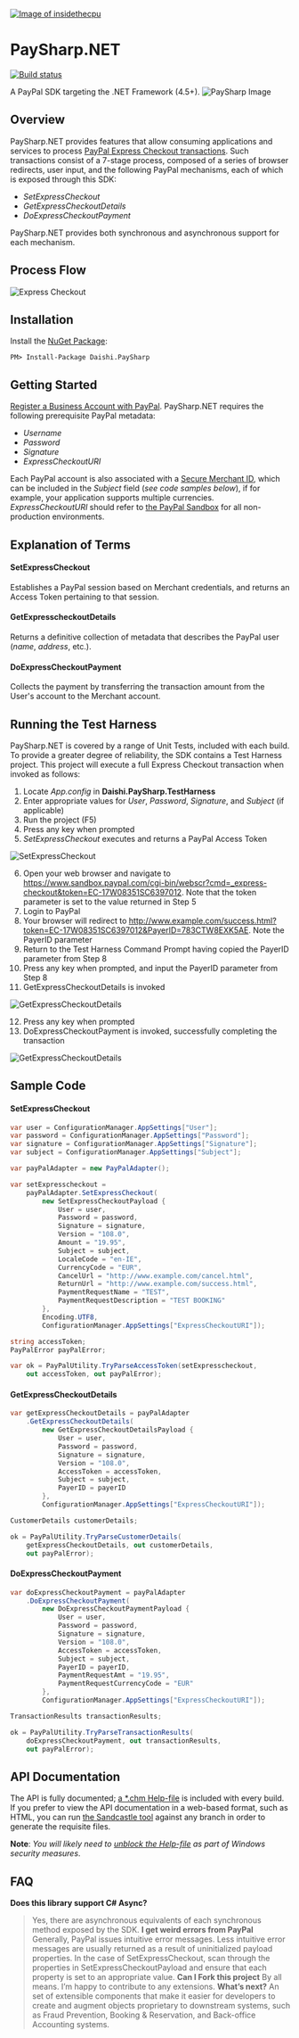 <a href="http://insidethecpu.com">![Image of insidethecpu](https://dl.dropboxusercontent.com/u/26042707/Daishi%20Systems%20Icon%20with%20Text%20%28really%20tiny%20with%20photo%29.png)</a>
# PaySharp.NET
[![Build status](https://ci.appveyor.com/api/projects/status/fflciv7os94nxl9u?svg=true)](https://ci.appveyor.com/project/daishisystems/daishi-paysharp)

A PayPal SDK targeting the .NET Framework (4.5+).
![PaySharp Image](https://dl.dropboxusercontent.com/u/26042707/PaySharp%20Logo.jpg)
## Overview
PaySharp.NET provides features that allow consuming applications and services to process [PayPal Express Checkout transactions](https://developer.paypal.com/docs/classic/express-checkout/ht_ec-singleItemPayment-curl-etc/). Such transactions consist of a 7-stage process, composed of a series of browser redirects, user input, and the following PayPal mechanisms, each of which is exposed through this SDK:
* *SetExpressCheckout*
* *GetExpressCheckoutDetails*
* *DoExpressCheckoutPayment*

PaySharp.NET provides both synchronous and asynchronous support for each mechanism.
## Process Flow
![Express Checkout](https://dl.dropboxusercontent.com/u/26042707/PaySharp.gif)
## Installation
Install the [NuGet Package](https://www.nuget.org/packages/Daishi.PaySharp/):
```
PM> Install-Package Daishi.PaySharp
```
## Getting Started
[Register a Business Account with PayPal](https://developer.paypal.com/webapps/developer/applications/accounts). PaySharp.NET requires the following prerequisite PayPal metadata:
* *Username*
* *Password*
* *Signature*
* *ExpressCheckoutURI*

Each PayPal account is also associated with a [Secure Merchant ID](https://www.paypal-community.com/t5/About-Business/Where-can-I-find-my-quot-Secure-Merchant-ID-quot/td-p/810000), which can be included in the *Subject* field (*see code samples below*), if for example, your application supports multiple currencies. *ExpressCheckoutURI* should refer to [the PayPal Sandbox](https://developer.paypal.com/developer/accounts/) for all non-production environments.
## Explanation of Terms
#### SetExpressCheckout
Establishes a PayPal session based on Merchant credentials, and returns an Access Token pertaining to that session.
#### GetExpresscheckoutDetails
Returns a definitive collection of metadata that describes the PayPal user (*name*, *address*, etc.).
#### DoExpressCheckoutPayment
Collects the payment by transferring the transaction amount from the User's account to the Merchant account.
## Running the Test Harness
PaySharp.NET is covered by a range of Unit Tests, included with each build. To provide a greater degree of reliability, the SDK contains a Test Harness project. This project will execute a full Express Checkout transaction when invoked as follows:

1. Locate *App.config* in **Daishi.PaySharp.TestHarness**
2. Enter appropriate values for *User*, *Password*, *Signature*, and *Subject* (if applicable)
3. Run the project (F5)
4. Press any key when prompted
5. *SetExpressCheckout* executes and returns a PayPal Access Token

![SetExpressCheckout](https://dl.dropboxusercontent.com/u/26042707/PaySharp%20Test%20Harness%20Step%201.PNG)

6. Open your web browser and navigate to https://www.sandbox.paypal.com/cgi-bin/webscr?cmd=_express-checkout&token=EC-17W08351SC6397012. Note that the token parameter is set to the value returned in Step 5
7. Login to PayPal
8. Your browser will redirect to http://www.example.com/success.html?token=EC-17W08351SC6397012&PayerID=783CTW8EXK5AE. Note the PayerID parameter
9. Return to the Test Harness Command Prompt having copied the PayerID parameter from Step 8
10. Press any key when prompted, and input the PayerID parameter from Step 8
11. GetExpressCheckoutDetails is invoked

![GetExpressCheckoutDetails](https://dl.dropboxusercontent.com/u/26042707/PaySharp%20Test%20Harness%20Step%202.PNG)

12. Press any key when prompted
13. DoExpressCheckoutPayment is invoked, successfully completing the transaction

![GetExpressCheckoutDetails](https://dl.dropboxusercontent.com/u/26042707/PaySharp%20Test%20Harness%20Step%203.PNG)
## Sample Code
#### SetExpressCheckout
```cs
var user = ConfigurationManager.AppSettings["User"];
var password = ConfigurationManager.AppSettings["Password"];
var signature = ConfigurationManager.AppSettings["Signature"];
var subject = ConfigurationManager.AppSettings["Subject"];

var payPalAdapter = new PayPalAdapter();

var setExpresscheckout =
    payPalAdapter.SetExpressCheckout(
        new SetExpressCheckoutPayload {
            User = user,
            Password = password,
            Signature = signature,
            Version = "108.0",
            Amount = "19.95",
            Subject = subject,
            LocaleCode = "en-IE",
            CurrencyCode = "EUR",
            CancelUrl = "http://www.example.com/cancel.html",
            ReturnUrl = "http://www.example.com/success.html",
            PaymentRequestName = "TEST",
            PaymentRequestDescription = "TEST BOOKING"
        },
        Encoding.UTF8,
        ConfigurationManager.AppSettings["ExpressCheckoutURI"]);

string accessToken;
PayPalError payPalError;

var ok = PayPalUtility.TryParseAccessToken(setExpresscheckout,
    out accessToken, out payPalError);
```
#### GetExpressCheckoutDetails
```cs
var getExpressCheckoutDetails = payPalAdapter
    .GetExpressCheckoutDetails(
        new GetExpressCheckoutDetailsPayload {
            User = user,
            Password = password,
            Signature = signature,
            Version = "108.0",
            AccessToken = accessToken,
            Subject = subject,
            PayerID = payerID
        },
        ConfigurationManager.AppSettings["ExpressCheckoutURI"]);

CustomerDetails customerDetails;

ok = PayPalUtility.TryParseCustomerDetails(
    getExpressCheckoutDetails, out customerDetails,
    out payPalError);
```
#### DoExpressCheckoutPayment
```cs
var doExpressCheckoutPayment = payPalAdapter
    .DoExpressCheckoutPayment(
        new DoExpressCheckoutPaymentPayload {
            User = user,
            Password = password,
            Signature = signature,
            Version = "108.0",
            AccessToken = accessToken,
            Subject = subject,
            PayerID = payerID,
            PaymentRequestAmt = "19.95",
            PaymentRequestCurrencyCode = "EUR"
        },
        ConfigurationManager.AppSettings["ExpressCheckoutURI"]);

TransactionResults transactionResults;

ok = PayPalUtility.TryParseTransactionResults(
    doExpressCheckoutPayment, out transactionResults,
    out payPalError);
```
## API Documentation
The API is fully documented; [a *.chm Help-file](https://github.com/daishisystems/Daishi.PaySharp/blob/master/Daishi.PaySharp/PaySharp.NET%20API%20DOC.chm) is included with every build. If you prefer to view the API documentation in a web-based format, such as HTML, you can run [the Sandcastle tool](https://sandcastle.codeplex.com/) against any branch in order to generate the requisite files.

**Note**: *You will likely need to [unblock the Help-file](https://github.com/matplotlib/matplotlib/issues/3446) as part of Windows security measures*.
## FAQ
**Does this library support C# Async?**
> Yes, there are asynchronous equivalents of each synchronous method exposed by the SDK.
**I get weird errors from PayPal**
> Generally, PayPal issues intuitive error messages. Less intuitive error messages are usually returned as a result of uninitialized payload properties. In the case of SetExpressCheckout, scan through the properties in SetExpressCheckoutPayload and ensure that each property is set to an appropriate value.
**Can I Fork this project**
> By all means. I’m happy to contribute to any extensions.
**What’s next?**
>An set of extensible components that make it easier for developers to create and augment objects proprietary to downstream systems, such as Fraud Prevention, Booking & Reservation, and Back-office Accounting systems.